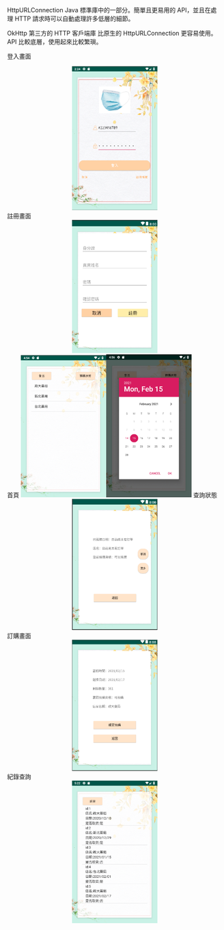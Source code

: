 HttpURLConnection Java 標準庫中的一部分。簡單且更易用的 API，並且在處理 HTTP 請求時可以自動處理許多低層的細節。

OkHttp 第三方的 HTTP 客戶端庫 比原生的 HttpURLConnection 更容易使用。API 比較底層，使用起來比較繁瑣。

登入畫面
<center><img src='./1.png' width='200px'></center>
註冊畫面
<center><img src='./3.png' width='200px'></center>
首頁
<img src='./5.png' width='200px'><img src='./6.png' width='200px'>
查詢狀態
<center><img src='./2.png' width='200px'></center>
訂購畫面
<center><img src='./4.png' width='200px'></center>
紀錄查詢
<center><img src='./7.png' width='200px'></center>
